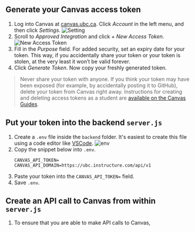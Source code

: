 ## Generate your Canvas access token
1. Log into Canvas at [canvas.ubc.ca](http://canvas.ubc.ca/). Click _Account_ in the left menu, and then click _Settings_.
![Setting](https://learninganalytics.ubc.ca/files/2019/05/Screen-Shot-2019-05-22-at-3.25.40-PM.png)
1. Scroll to _Approved Integration_ and click _+ New Access Token_.
![New Access Token](https://learninganalytics.ubc.ca/files/2019/05/Screen-Shot-2019-05-22-at-3.26.33-PM.png)
1. Fill in the _Purpose_ field. For added security, set an expiry date for your token. This way, if you accidentally share your token or your token is stolen, at the very least it won’t be valid forever.
1. Click _Generate Token_. Now copy your freshly generated token.

> Never share your token with anyone. If you think your token may have been exposed (for example, by accidentally posting it to GitHub), delete your token from Canvas right away. Instructions for creating and deleting access tokens as a student are [available on the Canvas Guides](https://community.canvaslms.com/docs/DOC-16005-42121018197).

## Put your token into the backend `server.js`
1. Create a `.env` file inside the `backend` folder. It's easiest to create this file using a code editor like [VSCode](https://code.visualstudio.com/).
![env](https://user-images.githubusercontent.com/8836578/72940819-7873c400-3d67-11ea-8184-97c8cea5b523.png)
1. Copy the snippet below into `.env`.
    ```
    CANVAS_API_TOKEN=
    CANVAS_API_DOMAIN=https://ubc.instructure.com/api/v1
    ```
1. Paste your token into the `CANVAS_API_TOKEN=` field.
1. Save `.env`.

## Create an API call to Canvas from within `server.js`
1. To ensure that you are able to make API calls to Canvas,